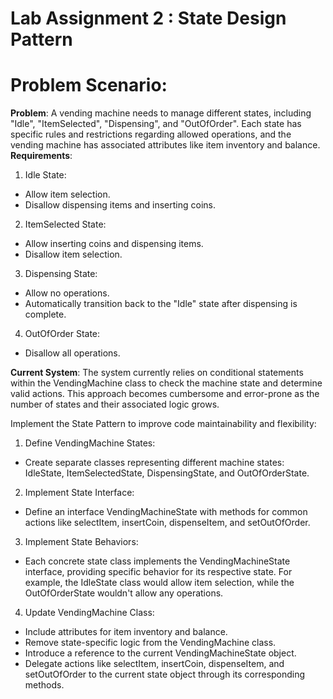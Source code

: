 # Lab Assignment 2 : State Design Pattern
# Problem Scenario:
**Problem**:
A vending machine needs to manage different states, including "Idle", "ItemSelected", "Dispensing", and "OutOfOrder". Each state has specific rules and restrictions regarding allowed operations, and the vending machine has associated attributes like item inventory and balance.
**Requirements**:
1. Idle State:
  - Allow item selection.
  - Disallow dispensing items and inserting coins.
2. ItemSelected State:
  - Allow inserting coins and dispensing items.
  - Disallow item selection.
3. Dispensing State:
  - Allow no operations.
  - Automatically transition back to the "Idle" state after dispensing is complete.
4. OutOfOrder State:
  - Disallow all operations.

**Current System**: The system currently relies on conditional statements within the VendingMachine class to check the machine state and determine valid actions. This approach becomes cumbersome and error-prone as the number of states and their associated logic grows.

Implement the State Pattern to improve code maintainability and flexibility:

1. Define VendingMachine States:
  - Create separate classes representing different machine states: IdleState, ItemSelectedState, DispensingState, and OutOfOrderState.
2. Implement State Interface:
  - Define an interface VendingMachineState with methods for common actions like selectItem, insertCoin, dispenseItem, and setOutOfOrder.
3. Implement State Behaviors:
  - Each concrete state class implements the VendingMachineState interface, providing specific behavior for its respective state. For example, the IdleState class would allow item selection, while the OutOfOrderState wouldn't allow any operations.
4. Update VendingMachine Class:
  - Include attributes for item inventory and balance.
  - Remove state-specific logic from the VendingMachine class.
  - Introduce a reference to the current VendingMachineState object.
  - Delegate actions like selectItem, insertCoin, dispenseItem, and setOutOfOrder to the current state object through its corresponding methods.
